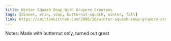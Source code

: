```yaml
---
title: Winter Squash Soup With Gruyere Croutons
tags: [dinner, erin, soup, butternut-squash, winter, fall]
link: https://smittenkitchen.com/2006/10/winter-squash-soup-gruyere-croutons/
---
```

Notes: Made with butternut only, turned out great

